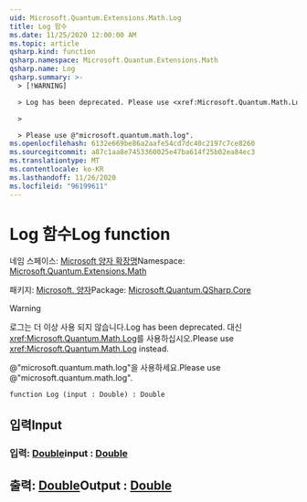 ```yaml
---
uid: Microsoft.Quantum.Extensions.Math.Log
title: Log 함수
ms.date: 11/25/2020 12:00:00 AM
ms.topic: article
qsharp.kind: function
qsharp.namespace: Microsoft.Quantum.Extensions.Math
qsharp.name: Log
qsharp.summary: >-
  > [!WARNING]

  > Log has been deprecated. Please use <xref:Microsoft.Quantum.Math.Log> instead.

  >

  > Please use @"microsoft.quantum.math.log".
ms.openlocfilehash: 6132e669be86a2aafe54cd7dc40c2197c7ce8260
ms.sourcegitcommit: a87c1aa8e7453360025e47ba614f25b02ea84ec3
ms.translationtype: MT
ms.contentlocale: ko-KR
ms.lasthandoff: 11/26/2020
ms.locfileid: "96199611"
---
```

# <a name="log-function"></a><span data-ttu-id="70dc8-102">Log 함수</span><span class="sxs-lookup"><span data-stu-id="70dc8-102">Log function</span></span>

<span data-ttu-id="70dc8-103">네임 스페이스: [Microsoft 양자 확장명](xref:Microsoft.Quantum.Extensions.Math)</span><span class="sxs-lookup"><span data-stu-id="70dc8-103">Namespace: [Microsoft.Quantum.Extensions.Math](xref:Microsoft.Quantum.Extensions.Math)</span></span>

<span data-ttu-id="70dc8-104">패키지: [Microsoft. 양자](https://nuget.org/packages/Microsoft.Quantum.QSharp.Core)</span><span class="sxs-lookup"><span data-stu-id="70dc8-104">Package: [Microsoft.Quantum.QSharp.Core](https://nuget.org/packages/Microsoft.Quantum.QSharp.Core)</span></span>


> [!WARNING]
> <span data-ttu-id="70dc8-105">로그는 더 이상 사용 되지 않습니다.</span><span class="sxs-lookup"><span data-stu-id="70dc8-105">Log has been deprecated.</span></span> <span data-ttu-id="70dc8-106">대신 <xref:Microsoft.Quantum.Math.Log>를 사용하십시오.</span><span class="sxs-lookup"><span data-stu-id="70dc8-106">Please use <xref:Microsoft.Quantum.Math.Log> instead.</span></span>
>
> <span data-ttu-id="70dc8-107">@"microsoft.quantum.math.log"을 사용하세요.</span><span class="sxs-lookup"><span data-stu-id="70dc8-107">Please use @"microsoft.quantum.math.log".</span></span>



```qsharp
function Log (input : Double) : Double
```


## <a name="input"></a><span data-ttu-id="70dc8-108">입력</span><span class="sxs-lookup"><span data-stu-id="70dc8-108">Input</span></span>

### <a name="input--double"></a><span data-ttu-id="70dc8-109">입력: [Double](xref:microsoft.quantum.lang-ref.double)</span><span class="sxs-lookup"><span data-stu-id="70dc8-109">input : [Double](xref:microsoft.quantum.lang-ref.double)</span></span>





## <a name="output--double"></a><span data-ttu-id="70dc8-110">출력: [Double](xref:microsoft.quantum.lang-ref.double)</span><span class="sxs-lookup"><span data-stu-id="70dc8-110">Output : [Double](xref:microsoft.quantum.lang-ref.double)</span></span>

